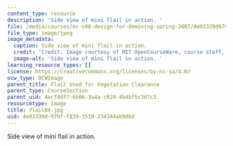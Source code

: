 ```yaml
---
content_type: resource
description: 'Side view of mini flail in action. '
file: /media/courses/ec-s06-design-for-demining-spring-2007/4e02339d979ff839351023d344ab9dbd_flail04.jpg
file_type: image/jpeg
image_metadata:
  caption: Side view of mini flail in action.
  credit: 'Credit: Image courtesy of MIT OpenCourseWare, course staff, and students.'
  image-alt: 'Side view of mini flail in action. '
learning_resource_types: []
license: https://creativecommons.org/licenses/by-nc-sa/4.0/
ocw_type: OCWImage
parent_title: Flail Used for Vegetation Clearance
parent_type: CourseSection
parent_uid: 4ecf4df7-6b06-3a4a-c029-4b4bf5c3d7c3
resourcetype: Image
title: flail04.jpg
uid: 4e02339d-979f-f839-3510-23d344ab9dbd
---
```

Side view of mini flail in action. 